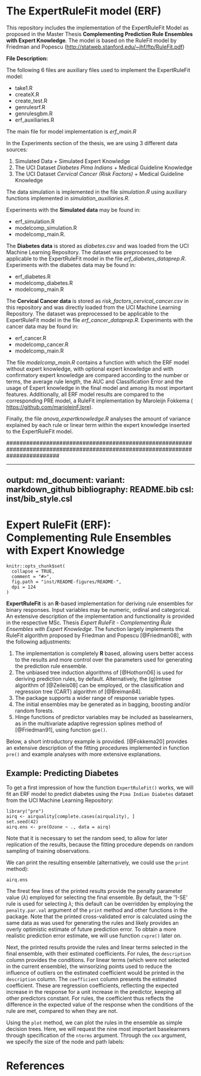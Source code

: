 # The ExpertRuleFit model (ERF) 

This repository includes the implementation of the ExpertRuleFit Model as proposed in the Master Thesis **Complementing Prediction Rule Ensembles with Expert Knowledge**. The model is based on the RuleFit model by Friedman and Popescu 
(http://statweb.stanford.edu/~jhf/ftp/RuleFit.pdf)

**File Description:**

The following 6 files are auxiliary files used to implement the ExpertRuleFit model:
 * take1.R
 * createX.R
 * create_test.R
 * genrulesrf.R
 * genrulesgbm.R
 * erf_auxiliaries.R

The main file for model implementation is *erf_main.R*

In the Experiments section of the thesis, we are using 3 different data sources:

1. Simulated Data + Simulated Expert Knowledge
2. The UCI Dataset *Diabetes Pima Indians* + Medical Guideline Knowledge
3. The UCI Dataset *Cervical Cancer (Risk Factors)* + Medical Guideline Knowledge


The data simulation is implemented in the file *simulation.R* using auxiliary functions implemented in
*simulation_auxiliaries.R*.

Experiments with the **Simulated data** may be found in:

* erf_simulation.R
* modelcomp_simulation.R
* modelcomp_main.R.

The **Diabetes data** is stored as *diabetes.csv* and was loaded from the UCI Machine Learning Repository.
The dataset was preprocessed to be applicable to the ExpertRuleFit model in the file *erf_diabetes_dataprep.R*.
Experiments with the diabetes data may be found in:

* erf_diabetes.R
* modelcomp_diabetes.R
* modelcomp_main.R


The **Cervical Cancer data** is stored as *risk_factors_cervical_cancer.csv* in this repository and was directly loaded from the UCI Machine Learning Repository.
The dataset was preprocessed to be applicable to the ExpertRuleFit model in the file *erf_cancer_dataprep.R*.
Experiments with the cancer data may be found in:


* erf_cancer.R
* modelcomp_cancer.R
* modelcomp_main.R


The file *modelcomp_main.R* contains a function with which the ERF model without expert knowledge, with optional expert knowledge and with confirmatory expert knowledge are compared according to the number or terms, the average rule length, the AUC and Classification Error and the usage of Expert knowledge in the final model and among its most important features.
Additionally, all ERF model results are compared to the corresponding PRE model, a RuleFit implementation by Maroleijn Fokkema ( https://github.com/marjoleinF/pre).

Finally, the file *anova_expertknowledge.R* analyses the amount of variance explained by each rule or linear term within the expert knowledge inserted to the ExpertRuleFit model.

################################################################################################################################

---
output:
  md_document:
    variant: markdown_github
bibliography: README.bib
csl: inst/bib_style.csl
---

# Expert RuleFit (ERF): Complementing Rule Ensembles with Expert Knowledge

```{r, echo = FALSE}
knitr::opts_chunk$set(
  collapse = TRUE,
  comment = "#>",
  fig.path = "inst/README-figures/README-",
  dpi = 124
)
```

**ExpertRuleFit** is an **R**-based implementation for deriving rule ensembles for binary responses. Input variables may be numeric, ordinal and categorical. An extensive description of the implementation and functionality is provided in the respective MSc. Thesis *Expert RuleFit - Complementing Rule Ensembles with Expert Knowledge*. The function largely implements the RuleFit algorithm proposed by Friedman and Popescu [@Friedman08], with the following adjustments: 

1) The implementation is completely **R** based, allowing users better access to the results and more control over the parameters used for generating the prediction rule ensemble.
2) The unbiased tree induction algorithms of [@Hothorn06] is used for deriving prediction rules, by default. Alternatively, the (g)lmtree algorithm of [@Zeileis08] can be employed, or the classification and regression tree (CART) algorithm of [@Breiman84].
3) The package supports a wider range of response variable types.
5) The initial ensembles may be generated as in bagging, boosting and/or random forests.
6) Hinge functions of predictor variables may be included as baselearners, as in the multivariate adaptive regression splines method of [@Friedman91], using function `gpe()`.

Below, a short introductory example is provided. [@Fokkema20] provides an extensive description of the fitting procedures implemented in function `pre()` and example analyses with more extensive explanations. 


## Example: Predicting Diabetes 

To get a first impression of how the function `ExpertRuleFit()` works, we will fit an ERF model to predict diabetes using the `Pima Indian Diabetes` dataset from the UCI Machine Learning Repository:

```{r, results = FALSE}
library("pre")
airq <- airquality[complete.cases(airquality), ]
set.seed(42)
airq.ens <- pre(Ozone ~ ., data = airq)
```

Note that it is necessary to set the random seed, to allow for later replication of the results, because the fitting procedure depends on random sampling of training observations. 

We can print the resulting ensemble (alternatively, we could use the `print` method): 

```{r}
airq.ens
```

The firest few lines of the printed results provide the penalty parameter value ($\lambda$) employed for selecting the final ensemble. By default, the '1-SE' rule is used for selecting $\lambda$; this default can be overridden by employing the `penalty.par.val` argument of the `print` method and other functions in the package. Note that the printed cross-validated error is calculated using the same data as was used for generating the rules and likely provides an overly optimistic estimate of future prediction error. To obtain a more realistic prediction error estimate, we will use function ```cvpre()``` later on.

Next, the printed results provide the rules and linear terms selected in the final ensemble, with their estimated coefficients. For rules, the `description` column provides the conditions. For linear terms (which were not selected in the current ensemble), the winsorizing points used to reduce the influence of outliers on the estimated coefficient would be printed in the `description` column. The `coefficient` column presents the estimated coefficient. These are regression coefficients, reflecting the expected increase in the response for a unit increase in the predictor, keeping all other predictors constant. For rules, the coefficient thus reflects the difference in the expected value of the response when the conditions of the rule are met, compared to when they are not.

Using the `plot` method, we can plot the rules in the ensemble as simple decision trees. Here, we will request the nine most important baselearners through specification of the `nterms` argument. Through the `cex` argument, we specify the size of the node and path labels:



# References
